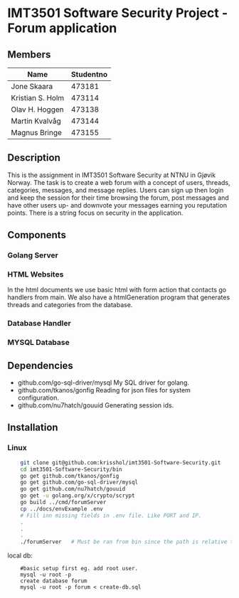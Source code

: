 # IMT3501 Software Security Project - Forum application

## Members
| Name             | Studentno |
| ---------------- | --------- |
| Jone Skaara      | 473181    |
| Kristian S. Holm | 473114    |
| Olav H. Hoggen   | 473138    |
| Martin Kvalvåg   | 473144    |
| Magnus Bringe    | 473155    |

## Description
This is the assignment in IMT3501 Software Security at NTNU in Gjøvik Norway. The task is to create a web forum with a concept of users, threads, categories, messages, and message replies.
Users can sign up then login and keep the session for their time browsing the forum, post messages and have other users up- and downvote your messages earning you reputation points.
There is a string focus on security in the application.

## Components

### Golang Server

### HTML Websites
In the html documents we use basic html with form action that contacts go handlers from main. We also have a htmlGeneration program that generates threads and categories from the database. 
### Database Handler

### MYSQL Database

## Dependencies
- github.com/go-sql-driver/mysql
    My SQL driver for golang.
- github.com/tkanos/gonfig
    Reading for json files for system configuration.
- github.com/nu7hatch/gouuid
    Generating session ids.



## Installation
### Linux
```bash
	git clone git@github.com:krisshol/imt3501-Software-Security.git
    cd imt3501-Software-Security/bin
    go get github.com/tkanos/gonfig
    go get github.com/go-sql-driver/mysql
    go get github.com/nu7hatch/gouuid
    go get -u golang.org/x/crypto/scrypt
    go build ../cmd/forumServer
    cp ../docs/envExample .env
    # Fill inn missing fields in .env file. Like PORT and IP.
    .
    .        
    .
    ./forumServer   # Must be ran from bin since the path is relative to terminals working dir, not the executable's location.

```

local db:
```
    #basic setup first eg. add root user.
    mysql -u root -p
    create database forum
    mysql -u root -p forum < create-db.sql
```
